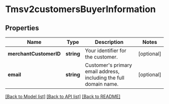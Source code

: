 # Tmsv2customersBuyerInformation

## Properties
Name | Type | Description | Notes
------------ | ------------- | ------------- | -------------
**merchantCustomerID** | **string** | Your identifier for the customer. | [optional] 
**email** | **string** | Customer&#39;s primary email address, including the full domain name. | [optional] 

[[Back to Model list]](../README.md#documentation-for-models) [[Back to API list]](../README.md#documentation-for-api-endpoints) [[Back to README]](../README.md)


